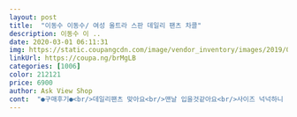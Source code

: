 ```yaml
---
layout: post 
title:  "이동수 이동수/ 여성 울트라 스판 데일리 팬츠 차콜" 
description: 이동수 이 ..
date: 2020-03-01 06:11:31 
img: https://static.coupangcdn.com/image/vendor_inventory/images/2019/03/18/16/4/fa65f5bc-7a8c-49b0-82fc-cdc9692f1ccf.jpg 
linkUrl: https://coupa.ng/brMgLB 
categories: [1006] 
color: 212121 
price: 6900 
author: Ask View Shop 
cont:  "●구매후기●<br/>데일리팬츠 맞아요<br/>맨날 입을것같아요<br/>사이즈 넉넉하니 맘에 쏙 듭니다<br/>스판 데일리 팬츠 차콜 29사이즈 구입했어요.<br/> 받아 보았을땐  색상이 어두어 보이고 예뻐 보이지 않아서 반품해야 하나?했는데 입어보니 다르네요.<br/> 옷이 핏 되면서 스판끼가 있어 탄력도 있고 편하구요.<br/> 날씬해 보여요.<br/> 옷테가 납니다.<br/> 저렴하기도 하구요.<br/> 입으니 상당히 마음에 들었어요.<br/> 자주색  티랑 입어보니 잘 어울리고 색깔 있는 옷이랑 잘 어울렸어요.<br/> 잘 입겠습니다~^^<br/>싼게.<br/> 비지떡이라는 말이 맞는것 같아요<br/>싼맛에 그냥 입을케요<br/>옷은 편한데 바란스가.<br/> 안맞아요ㅡ<br/>이옷 이동수 옷 맞나요<br/>재질 넘 좋구여<br/>" 
---
```

